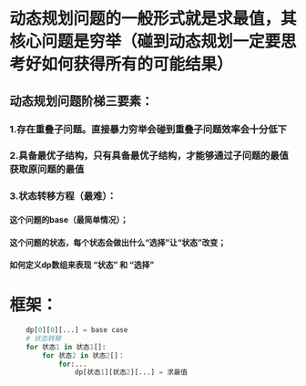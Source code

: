 # 动态规划问题的一般形式就是求最值，其核心问题是穷举（碰到动态规划一定要思考好如何获得所有的可能结果）

## 动态规划问题阶梯三要素：
### 1.存在重叠子问题。直接暴力穷举会碰到重叠子问题效率会十分低下
### 2.具备最优子结构，只有具备最优子结构，才能够通过子问题的最值获取原问题的最值
### 3.状态转移方程（最难）： 
#### 这个问题的base（最简单情况）；
#### 这个问题的状态，每个状态会做出什么“选择”让“状态”改变；
#### 如何定义dp数组来表现 “状态” 和 “选择”


# 框架：
```python
    dp[0][0][...] = base case
    # 状态转移
    for 状态1 in 状态1[]:
        for 状态2 in 状态2[]：
            for:...
                dp[状态1][状态2][...] = 求最值
```

